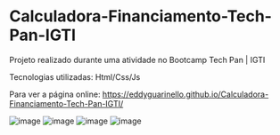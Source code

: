# Calculadora-Financiamento-Tech-Pan-IGTI
Projeto realizado durante uma atividade no Bootcamp Tech Pan | IGTI


Tecnologias utilizadas:
Html/Css/Js


Para ver a página online:
https://eddyguarinello.github.io/Calculadora-Financiamento-Tech-Pan-IGTI/



![image](https://user-images.githubusercontent.com/87097263/134257870-54ca49bf-0e23-424d-ad4e-1bacd8c58223.png)
![image](https://user-images.githubusercontent.com/87097263/134257905-22473c91-aae6-462a-a575-0588a208955e.png)
![image](https://user-images.githubusercontent.com/87097263/134257936-ed20fbe3-7233-450a-8e3d-d9c221384ce9.png)
![image](https://user-images.githubusercontent.com/87097263/134257968-d5f345a8-12f6-4f3d-a24c-1e6d402e658f.png)
